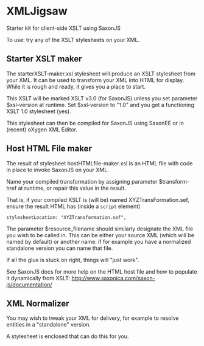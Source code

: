# XMLJigsaw
Starter kit for client-side XSLT using SaxonJS

To use: try any of the XSLT stylesheets on your XML.

## Starter XSLT maker

The starterXSLT-maker.xsl stylesheet will produce an XSLT stylesheet from your XML. It can be used to transform your XML into HTML for display. While it is rough and ready, it gives you a place to start.

This XSLT will be marked XSLT v3.0 (for SaxonJS) unless you set parameter $xsl-version at runtime. Set $xsl-version to "1.0" and you get a functioning XSLT 1.0 stylesheet (yes).

This stylesheet can then be compiled for SaxonJS using SaxonEE or in (recent) oXygen XML Editor.

## Host HTML File maker
The result of stylesheet hostHTMLfile-maker.xsl is an HTML file with code in place to invoke SaxonJS on your XML.

Name your compiled transformation by assigning parameter $transform-href at runtime, or repair this value in the result.

That is, if your compiled XSLT is (will be) named XYZTransFormation.sef, ensure the result HTML has (inside a `script` element)

```
stylesheetLocation: "XYZTransformation.sef",
```

The parameter $resource_filename should similarly designate the XML file you wish to be called in. This can be either your source XML (which will be named by default) or another name: if for example you have a normalized standalone version you can name that file.

If all the glue is stuck on right, things will "just work".

See SaxonJS docs for more help on the HTML host file and how to populate it dynamically from XSLT: http://www.saxonica.com/saxon-js/documentation/

## XML Normalizer

You may wish to tweak your XML for delivery, for example to resolve entities in a "standalone" version.

A stylesheet is enclosed that can do this for you.
